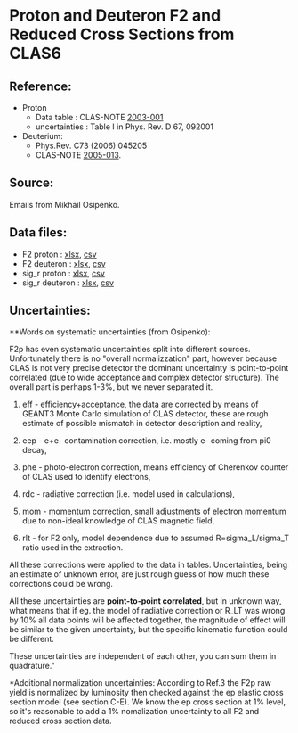 # Proton and Deuteron F2 and Reduced Cross Sections from CLAS6

## Reference:
* Proton
    * Data table    : CLAS-NOTE [2003-001](https://arxiv.org/abs/hep-ex/0309052)
    * uncertainties : Table I in Phys. Rev. D 67, 092001
* Deuterium:  
   * Phys.Rev. C73 (2006) 045205
   * CLAS-NOTE [2005-013](https://arxiv.org/abs/hep-ex/0507098v2). 

## Source: 
Emails from Mikhail Osipenko.


## Data files: 
  * F2      proton   : [xlsx](../dataframe/10057.xlsx), [csv](../dataframe/csv/10057.csv)   
  * F2      deuteron : [xlsx](../dataframe/10058.xlsx), [csv](../dataframe/csv/10058.csv)   
  * sig_r   proton   : [xlsx](../dataframe/10059.xlsx), [csv](../dataframe/csv/10059.csv)   
  * sig_r   deuteron : [xlsx](../dataframe/10060.xlsx), [csv](../dataframe/csv/10060.csv)   


## Uncertainties:
**Words on systematic uncertainties (from Osipenko):

F2p has even systematic uncertainties split into different sources. Unfortunately there is no "overall normalizzation" part, however because CLAS is not very precise detector the dominant uncertainty is point-to-point correlated (due to wide acceptance and complex detector structure). The overall part is perhaps 1-3%, but we never separated it.

1) eff - efficiency+acceptance, the data are corrected by means of GEANT3 Monte Carlo simulation of CLAS detector, these are rough estimate of possible mismatch in detector description and reality,

2) eep - e+e- contamination correction, i.e. mostly e- coming from pi0 decay,

3) phe - photo-electron correction, means efficiency of Cherenkov counter of CLAS used to identify electrons,

4) rdc - radiative correction (i.e. model used in calculations),

5) mom - momentum correction, small adjustments of electron momentum due to non-ideal knowledge of CLAS magnetic field,

6) rlt - for F2 only, model dependence due to assumed R=sigma_L/sigma_T ratio used in the extraction.

All these corrections were applied to the data in tables. Uncertainties, being an estimate of unknown error, are just rough guess of how much these corrections could be wrong.

All these uncertainties are __point-to-point correlated__, but in unknown way, what means that if eg. the model of radiative correction or R_LT was wrong by 10% all data points will be affected together, the magnitude of effect will be similar to the given uncertainty, but the specific kinematic function could be different.

These uncertainties are independent of each other, you can sum them in quadrature."

*Additional normalization uncertainties:
According to Ref.3 the F2p raw yield is normalized by luminosity then checked against the ep elastic cross section model (see section C-E). We know the ep cross section at 1% level, so it's reasonable to add a 1% nomalization uncertainty to all F2 and reduced cross section data.


